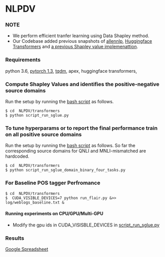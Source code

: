 # NLPDV

### NOTE

- We perform efficient tranfer learning using Data Shapley method. 
- Our Codebase added previous snapshots of [allennlp](https://github.com/allenai/allennlp), [Huggingface Transformers](https://github.com/huggingface/transformers) and [a previous Shapley value implemenattion](https://github.com/amiratag/DataShapley). 

### Requirements

python 3.6, [pytorch 1.3](https://pytorch.org/get-started/previous-versions/#commands-for-versions--100),  [tqdm](https://pypi.org/project/tqdm/), apex, huggingface transformers, 

### Compute Shapley Values and identifies the positive-negative source domains

Run the setup by running the [bash script](https://github.com/rizwan09/NLPDV/blob/master/transformers/script_run_sglue.py) as follows.

```
$ cd  NLPDV/transformers
$ python script_run_sglue.py
```

### To tune hyperparams or to report the final performance train on all positive source domains

Run the setup by running the [bash script](https://github.com/rizwan09/NLPDV/blob/master/transformers/script_run_sglue_domain_binary_four_tasks.py) as follows. So far the corresponding source domains for QNLI and MNLI-mismatched are hardcoded. 

```
$ cd  NLPDV/transformers
$ python script_run_sglue_domain_binary_four_tasks.py
```

### For Baseline POS tagger Perfromance

```
$ cd  NLPDV/transformers
$  CUDA_VISIBLE_DEVICES=7 python run_flair.py &>> log/weblogs_baseline.txt &
```


#### Running experiments on CPU/GPU/Multi-GPU

- Modify the gpu ids in CUDA_VISISBLE_DEVICES in [script_run_sglue.py](https://github.com/rizwan09/NLPDV/blob/master/transformers/script_run_sglue.py)

### Results

[Google Spreadsheet](https://docs.google.com/spreadsheets/d/1SE5wuhJtb070C--nbBrMWaj8JI0wwk0v2EiIqPMOfc4/edit?usp=sharing)



